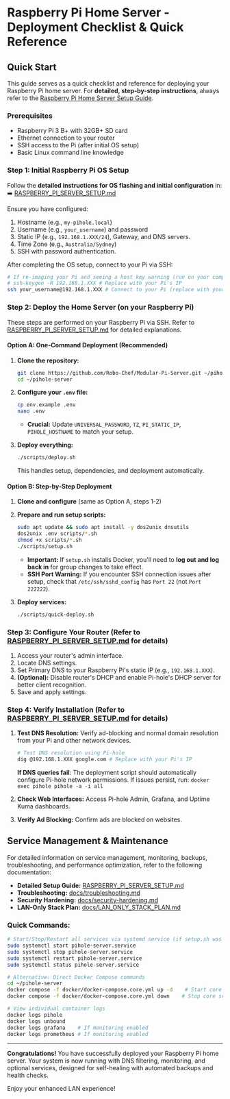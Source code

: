 # Raspberry Pi Home Server - Deployment Checklist & Quick Reference

## Quick Start

This guide serves as a quick checklist and reference for deploying your
Raspberry Pi home server. For **detailed, step-by-step instructions**, always
refer to the
[Raspberry Pi Home Server Setup Guide](RASPBERRY_PI_SERVER_SETUP.md).

### Prerequisites

- Raspberry Pi 3 B+ with 32GB+ SD card
- Ethernet connection to your router
- SSH access to the Pi (after initial OS setup)
- Basic Linux command line knowledge

### Step 1: Initial Raspberry Pi OS Setup

Follow the **detailed instructions for OS flashing and initial configuration**
in: ➡️ [RASPBERRY_PI_SERVER_SETUP.md](RASPBERRY_PI_SERVER_SETUP.md)

Ensure you have configured:

1.  Hostname (e.g., `my-pihole.local`)
2.  Username (e.g., `your_username`) and password
3.  Static IP (e.g., `192.168.1.XXX/24`), Gateway, and DNS servers.
4.  Time Zone (e.g., `Australia/Sydney`)
5.  SSH with password authentication.

After completing the OS setup, connect to your Pi via SSH:

```bash
# If re-imaging your Pi and seeing a host key warning (run on your computer):
# ssh-keygen -R 192.168.1.XXX # Replace with your Pi's IP
ssh your_username@192.168.1.XXX # Connect to your Pi (replace with your username and Pi's static IP)
```

### Step 2: Deploy the Home Server (on your Raspberry Pi)

These steps are performed on your Raspberry Pi via SSH. Refer to
[RASPBERRY_PI_SERVER_SETUP.md](RASPBERRY_PI_SERVER_SETUP.md) for detailed
explanations.

#### **Option A: One-Command Deployment (Recommended)**

1.  **Clone the repository:**

    ```bash
    git clone https://github.com/Robo-Chef/Modular-Pi-Server.git ~/pihole-server
    cd ~/pihole-server
    ```

2.  **Configure your `.env` file:**

    ```bash
    cp env.example .env
    nano .env
    ```

    - **Crucial:** Update `UNIVERSAL_PASSWORD`, `TZ`, `PI_STATIC_IP`,
      `PIHOLE_HOSTNAME` to match your setup.

3.  **Deploy everything:**
    ```bash
    ./scripts/deploy.sh
    ```
    This handles setup, dependencies, and deployment automatically.

#### **Option B: Step-by-Step Deployment**

1.  **Clone and configure** (same as Option A, steps 1-2)

2.  **Prepare and run setup scripts:**

    ```bash
    sudo apt update && sudo apt install -y dos2unix dnsutils
    dos2unix .env scripts/*.sh
    chmod +x scripts/*.sh
    ./scripts/setup.sh
    ```

    - **Important:** If `setup.sh` installs Docker, you'll need to **log out and
      log back in** for group changes to take effect.
    - **SSH Port Warning:** If you encounter SSH connection issues after setup,
      check that `/etc/ssh/sshd_config` has `Port 22` (not `Port 222222`).

3.  **Deploy services:**
    ```bash
    ./scripts/quick-deploy.sh
    ```

### Step 3: Configure Your Router (Refer to [RASPBERRY_PI_SERVER_SETUP.md](RASPBERRY_PI_SERVER_SETUP.md) for details)

1.  Access your router's admin interface.
2.  Locate DNS settings.
3.  Set Primary DNS to your Raspberry Pi's static IP (e.g., `192.168.1.XXX`).
4.  **(Optional):** Disable router's DHCP and enable Pi-hole's DHCP server for
    better client recognition.
5.  Save and apply settings.

### Step 4: Verify Installation (Refer to [RASPBERRY_PI_SERVER_SETUP.md](RASPBERRY_PI_SERVER_SETUP.md) for details)

1.  **Test DNS Resolution:** Verify ad-blocking and normal domain resolution
    from your Pi and other network devices.

    ```bash
    # Test DNS resolution using Pi-hole
    dig @192.168.1.XXX google.com # Replace with your Pi's IP
    ```

    **If DNS queries fail**: The deployment script should automatically
    configure Pi-hole network permissions. If issues persist, run:
    `docker exec pihole pihole -a -i all`

2.  **Check Web Interfaces:** Access Pi-hole Admin, Grafana, and Uptime Kuma
    dashboards.
3.  **Verify Ad Blocking:** Confirm ads are blocked on websites.

## Service Management & Maintenance

For detailed information on service management, monitoring, backups,
troubleshooting, and performance optimization, refer to the following
documentation:

- **Detailed Setup Guide:**
  [RASPBERRY_PI_SERVER_SETUP.md](RASPBERRY_PI_SERVER_SETUP.md)
- **Troubleshooting:** [docs/troubleshooting.md](docs/troubleshooting.md)
- **Security Hardening:**
  [docs/security-hardening.md](docs/security-hardening.md)
- **LAN-Only Stack Plan:**
  [docs/LAN_ONLY_STACK_PLAN.md](docs/LAN_ONLY_STACK_PLAN.md)

### Quick Commands:

```bash
# Start/Stop/Restart all services via systemd service (if setup.sh was used)
sudo systemctl start pihole-server.service
sudo systemctl stop pihole-server.service
sudo systemctl restart pihole-server.service
sudo systemctl status pihole-server.service

# Alternative: Direct Docker Compose commands
cd ~/pihole-server
docker compose -f docker/docker-compose.core.yml up -d    # Start core services
docker compose -f docker/docker-compose.core.yml down    # Stop core services

# View individual container logs
docker logs pihole
docker logs unbound
docker logs grafana    # If monitoring enabled
docker logs prometheus # If monitoring enabled
```

---

**Congratulations!** You have successfully deployed your Raspberry Pi home
server. Your system is now running with DNS filtering, monitoring, and optional
services, designed for self-healing with automated backups and health checks.

Enjoy your enhanced LAN experience!
